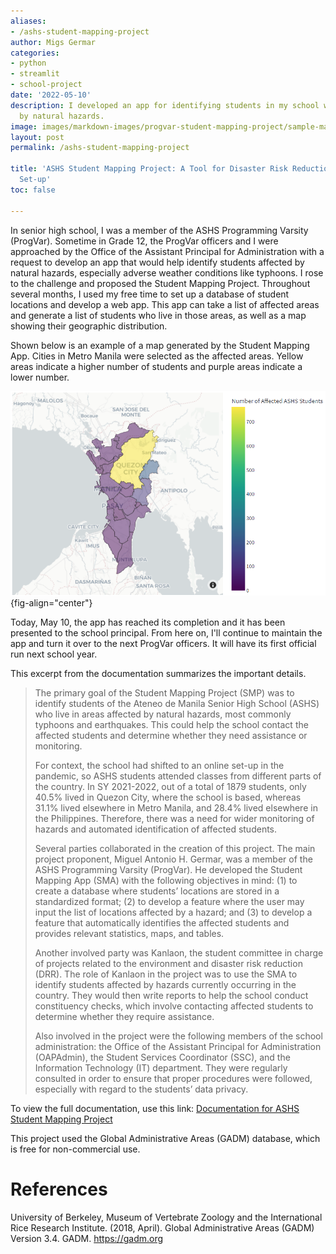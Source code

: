 ```yaml
---
aliases:
- /ashs-student-mapping-project
author: Migs Germar
categories:
- python
- streamlit
- school-project
date: '2022-05-10'
description: I developed an app for identifying students in my school who are affected
  by natural hazards.
image: images/markdown-images/progvar-student-mapping-project/sample-map-metro-manila.png
layout: post
permalink: /ashs-student-mapping-project

title: 'ASHS Student Mapping Project: A Tool for Disaster Risk Reduction in the Online
  Set-up'
toc: false

---
```


In senior high school, I was a member of the ASHS Programming Varsity (ProgVar). Sometime in Grade 12, the ProgVar officers and I were approached by the Office of the Assistant Principal for Administration with a request to develop an app that would help identify students affected by natural hazards, especially adverse weather conditions like typhoons. I rose to the challenge and proposed the Student Mapping Project. Throughout several months, I used my free time to set up a database of student locations and develop a web app. This app can take a list of affected areas and generate a list of students who live in those areas, as well as a map showing their geographic distribution.

Shown below is an example of a map generated by the Student Mapping App. Cities in Metro Manila were selected as the affected areas. Yellow areas indicate a higher number of students and purple areas indicate a lower number.

![](images/markdown-images/progvar-student-mapping-project/sample-map-metro-manila.png){fig-align="center"}

Today, May 10, the app has reached its completion and it has been presented to the school principal. From here on, I'll continue to maintain the app and turn it over to the next ProgVar officers. It will have its first official run next school year.

This excerpt from the documentation summarizes the important details.

> The primary goal of the Student Mapping Project (SMP) was to identify students of the Ateneo de Manila Senior High School (ASHS) who live in areas affected by natural hazards, most commonly typhoons and earthquakes. This could help the school contact the affected students and determine whether they need assistance or monitoring.
>
> For context, the school had shifted to an online set-up in the pandemic, so ASHS students attended classes from different parts of the country. In SY 2021-2022, out of a total of 1879 students, only 40.5% lived in Quezon City, where the school is based, whereas 31.1% lived elsewhere in Metro Manila, and 28.4% lived elsewhere in the Philippines. Therefore, there was a need for wider monitoring of hazards and automated identification of affected students.
> 
> Several parties collaborated in the creation of this project. The main project proponent, Miguel Antonio H. Germar, was a member of the ASHS Programming Varsity (ProgVar). He developed the Student Mapping App (SMA) with the following objectives in mind: (1) to create a database where students’ locations are stored in a standardized format; (2) to develop a feature where the user may input the list of locations affected by a hazard; and (3) to develop a feature that automatically identifies the affected students and provides relevant statistics, maps, and tables.
> 
> Another involved party was Kanlaon, the student committee in charge of projects related to the environment and disaster risk reduction (DRR). The role of Kanlaon in the project was to use the SMA to identify students affected by hazards currently occurring in the country. They would then write reports to help the school conduct constituency checks, which involve contacting affected students to determine whether they require assistance.
> 
> Also involved in the project were the following members of the school administration: the Office of the Assistant Principal for Administration (OAPAdmin), the Student Services Coordinator (SSC), and the Information Technology (IT) department. They were regularly consulted in order to ensure that proper procedures were followed, especially with regard to the students’ data privacy.

To view the full documentation, use this link: [Documentation for ASHS Student Mapping Project](https://docs.google.com/document/d/e/2PACX-1vTcOR17OofeZ1UoryPjDDBaTGVicMGAdSNP6HqeGMNkN37PoVrCOOQsXwzflGNPLaZojo6-MkIDUNEe/pub)

This project used the Global Administrative Areas (GADM) database, which is free for non-commercial use.

# References

University of Berkeley, Museum of Vertebrate Zoology and the International Rice Research Institute. (2018, April). Global Administrative Areas (GADM) Version 3.4. GADM. https://gadm.org